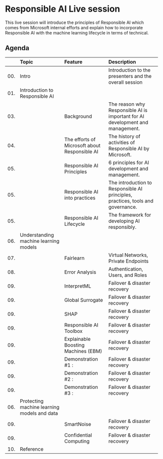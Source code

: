 # Responsible AI Live session

This live session will introduce the principles of Responsible AI which comes from Microsoft internal efforts and explain how to incorporate Responsible AI with the machine learning lifecycle in terms of technical.

## Agenda

|     | Topic  | Feature | Description  
| :-- | :----- | :-----  | :-----
| 00. | Intro  |     | Introduction to the presenters and the overall session
| 01. | Introduction to Responsible AI | | 
| 03. |  | Background | The reason why Responsible AI is important for AI development and management.
| 04. |  | The efforts of Microsoft about Responsible AI | The history of activities of Responsible AI by Microsoft.
| 05. |  | Responsible AI Principles | 6 principles for AI development and management.
| 05. |  | Responsible AI into practices | The introduction to Responsible AI principles, practices, tools and governance.
| 05. |  | Responsible AI Lifecycle | The framework for developing AI responsibly.
| 06. | Understanding machine learning models |  | 
| 07. |  | Fairlearn | Virtual Networks, Private Endpoints
| 08. |  | Error Analysis | Authentication, Users, and Roles
| 09. |  | InterpretML | Failover & disaster recovery
| 09. |  | Global Surrogate | Failover & disaster recovery
| 09. |  | SHAP | Failover & disaster recovery
| 09. |  | Responsible AI Toolbox| Failover & disaster recovery
| 09. |  | Explainable Boosting Machines (EBM) | Failover & disaster recovery
| 09. |  | Demonstration #1 : | Failover & disaster recovery
| 09. |  | Demonstration #2 : | Failover & disaster recovery
| 09. |  | Demonstration #3 : | Failover & disaster recovery
| 06. | Protecting machine learning models and data |  | 
| 09. |  | SmartNoise | Failover & disaster recovery
| 09. |  | Confidential Computing | Failover & disaster recovery
| 10. | Reference | | 
